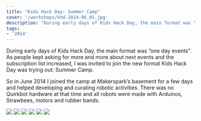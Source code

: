 ```yaml
---
title: "Kids Hack Day: Summer Camp"
cover: '/workshops/khd-2014-06_01.jpg'
description: "During early days of Kids Hack Day, the main format was “one day events”. I joined the first edition of its new format: Summer Camps."
tags:
- '2014'
---
```


During early days of Kids Hack Day, the main format was “one day events”. As people kept asking for more and more about next events and the subscription list increased, I was invited to join the new format Kids Hack Day was trying out: Summer Camp.

So in June 2014 I  joined the camp at Makerspark’s basement for a few days and helped developing and curating robotic activities. There was no Quirkbot hardware at that time and all robots were made with Arduinos, Strawbees, motors and rubber bands.

![](./workshops/khd-2014-06_01.jpg)
![](./workshops/khd-2014-06_02.jpg)
![](./workshops/khd-2014-06_03.jpg)
![](./workshops/khd-2014-06_04.jpg)
![](./workshops/khd-2014-06_05.jpg)
![](./workshops/khd-2014-06_06.jpg)
